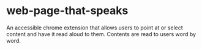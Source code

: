 # web-page-that-speaks
An accessible chrome extension that allows users to point at or select content and have it read aloud to them. Contents are read to users word by word. 
